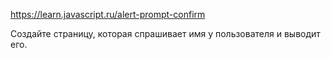 https://learn.javascript.ru/alert-prompt-confirm

Создайте страницу, которая спрашивает имя у пользователя и выводит его.

